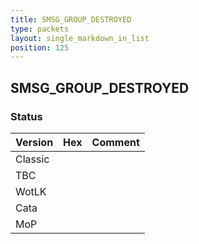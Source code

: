 ```yaml
---
title: SMSG_GROUP_DESTROYED
type: packets
layout: single_markdown_in_list
position: 125
---
```


## SMSG_GROUP_DESTROYED

### Status

Version | Hex | Comment
---------- | ---------- | ---------- 
Classic |  |  
TBC |  |  
WotLK |  |  
Cata |  |  
MoP |  |  